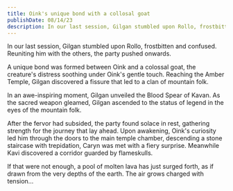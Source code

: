 ```yaml
---
title: Oink's unique bond with a collosal goat
publishDate: 08/14/23
description: In our last session, Gilgan stumbled upon Rollo, frostbitten and confused. Reuniting him with the others, the party pushed onwards...
---
```


In our last session, Gilgan stumbled upon Rollo, frostbitten and confused. Reuniting him with the others, the party pushed onwards.

A unique bond was formed between Oink and a colossal goat, the creature's distress soothing under Oink's gentle touch. Reaching the Amber Temple, Gilgan discovered a fissure that led to a clan of mountain folk.

In an awe-inspiring moment, Gilgan unveiled the Blood Spear of Kavan. As the sacred weapon gleamed, Gilgan ascended to the status of legend in the eyes of the mountain folk.

After the fervor had subsided, the party found solace in rest, gathering strength for the journey that lay ahead. Upon awakening, Oink's curiosity led him through the doors to the main temple chamber, descending a stone staircase with trepidation, Caryn was met with a fiery surprise. Meanwhile Kavi discovered a corridor guarded by flameskulls.

If that were not enough, a pool of molten lava has just surged forth, as if drawn from the very depths of the earth. The air grows charged with tension…
